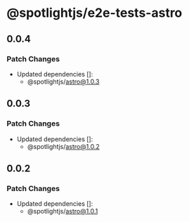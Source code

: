 # @spotlightjs/e2e-tests-astro

## 0.0.4

### Patch Changes

- Updated dependencies []:
  - @spotlightjs/astro@1.0.3

## 0.0.3

### Patch Changes

- Updated dependencies []:
  - @spotlightjs/astro@1.0.2

## 0.0.2

### Patch Changes

- Updated dependencies []:
  - @spotlightjs/astro@1.0.1
